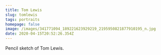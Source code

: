 ```yaml
---
title: Tom Lewis
slug: tomlewis
tags: portraits
homepage: false
image: /images/341771094_189221623929219_2195950821877910195_n.jpg
date: 2020-04-15T20:52:26.354Z
---
```

Pencil sketch of Tom Lewis.
